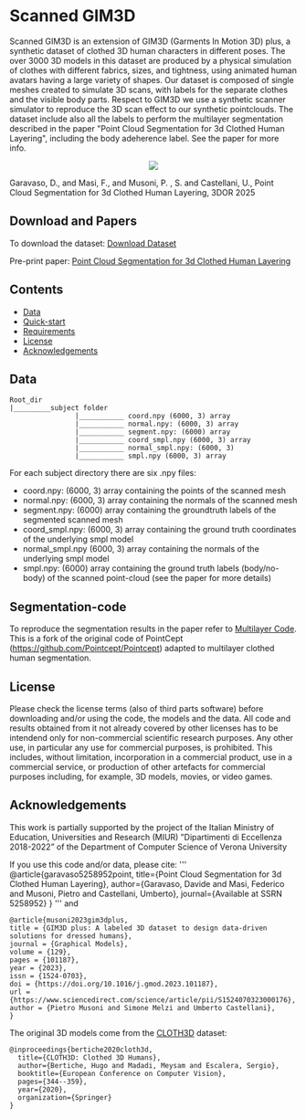 # Scanned GIM3D

Scanned GIM3D is an extension of GIM3D (Garments In Motion 3D) plus, a synthetic dataset of clothed 3D human characters in different poses. The over 3000 3D models in this dataset are produced by a physical simulation of clothes with different fabrics, sizes, and tightness, using animated human avatars having a large variety of shapes. Our dataset is composed of single meshes created to simulate 3D scans, with labels for the separate clothes and the visible body parts. Respect to GIM3D we use a synthetic scanner simulator to reproduce the 3D scan effect to our synthetic pointclouds. The dataset include also all the labels to perform the multilayer segmentation described in the paper "Point Cloud Segmentation for 3d Clothed Human Layering", including the body adeherence label. See the paper for more info.

<p align="center">
<img src="pipeline_dataset2.png"
</p>

Garavaso, D., and Masi, F., and Musoni, P. , S. and Castellani, U., Point Cloud Segmentation for 3d Clothed Human Layering, 3DOR 2025



## Download and Papers

To download the dataset: [Download Dataset](https://univr-my.sharepoint.com/:f:/g/personal/pietro_musoni_univr_it/EjZ0-1KtCn1NhqmtcdkuDngBK5l3gXg5kc-_8AZ3N0sBZA?e=AU90nM)

Pre-print paper: [Point Cloud Segmentation for 3d Clothed Human Layering](https://papers.ssrn.com/sol3/papers.cfm?abstract_id=5258952)

## Contents
* [Data](https://github.com/PietroMsn/GIM3D#Data)
* [Quick-start](https://github.com/PietroMsn/GIM3D#Quick-start)
* [Requirements](https://github.com/PietroMsn/GIM3D#requirements)
* [License](https://github.com/PietroMsn/GIM3D#license)
* [Acknowledgements](https://github.com/PietroMsn/GIM3D#acknowledgements)

 
 
## Data
```
Root_dir
|_________subject folder
                |___________ coord.npy (6000, 3) array
                |___________ normal.npy: (6000, 3) array
                |___________ segment.npy: (6000) array
                |___________ coord_smpl.npy (6000, 3) array
                |___________ normal_smpl.npy: (6000, 3)
                |___________ smpl.npy (6000, 3) array
```

For each subject directory there are six .npy files:
- coord.npy: (6000, 3) array containing the points of the scanned mesh
- normal.npy: (6000, 3) array containing the normals of the scanned mesh
- segment.npy: (6000) array containing the groundtruth labels of the segmented scanned mesh
- coord_smpl.npy: (6000, 3) array containing the ground truth coordinates of the underlying smpl model
- normal_smpl.npy (6000, 3) array containing the normals of the underlying smpl model
- smpl.npy: (6000) array containing the ground truth labels (body/no-body) of the scanned point-cloud (see the paper for more details)


## Segmentation-code  

To reproduce the segmentation results in the paper refer to [Multilayer Code](https://github.com/PietroMsn/Extended-Pointcept-Multilayer-Segmentation). This is a fork of the original code of PointCept (https://github.com/Pointcept/Pointcept) adapted to multilayer clothed human segmentation.
  
## License
Please check the license terms (also of third parts software) before downloading and/or using the code, the models and the data. 
All code and results obtained from it not already covered by other licenses has to be intendend only for non-commercial scientific research purposes.
Any other use, in particular any use for commercial purposes, is prohibited. This includes, without limitation, incorporation in a commercial product, use in a commercial service, or production of other artefacts for commercial purposes including, for example, 3D models, movies, or video games. 

## Acknowledgements
  
This work is partially supported by the project of the Italian Ministry of Education, Universities and Research (MIUR) ”Dipartimenti di Eccellenza 2018-2022” of the Department of Computer Science of Verona University

If you use this code and/or data, please cite:
'''
@article{garavaso5258952point,
  title={Point Cloud Segmentation for 3d Clothed Human Layering},
  author={Garavaso, Davide and Masi, Federico and Musoni, Pietro and Castellani, Umberto},
  journal={Available at SSRN 5258952}
}
'''
and
```
@article{musoni2023gim3dplus,
title = {GIM3D plus: A labeled 3D dataset to design data-driven solutions for dressed humans},
journal = {Graphical Models},
volume = {129},
pages = {101187},
year = {2023},
issn = {1524-0703},
doi = {https://doi.org/10.1016/j.gmod.2023.101187},
url = {https://www.sciencedirect.com/science/article/pii/S1524070323000176},
author = {Pietro Musoni and Simone Melzi and Umberto Castellani},
}
```

The original 3D models come from the [CLOTH3D](https://chalearnlap.cvc.uab.cat/dataset/38/description/) dataset:
```
@inproceedings{bertiche2020cloth3d,
  title={CLOTH3D: Clothed 3D Humans},
  author={Bertiche, Hugo and Madadi, Meysam and Escalera, Sergio},
  booktitle={European Conference on Computer Vision},
  pages={344--359},
  year={2020},
  organization={Springer}
}
```

